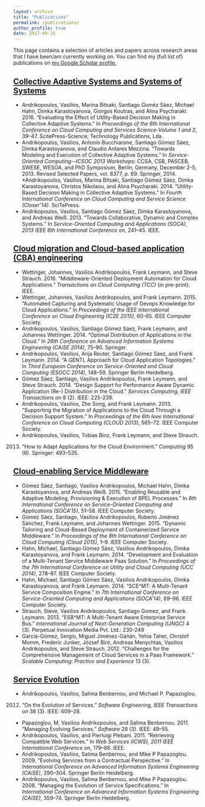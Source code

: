 ```yaml
---
layout: archive
title: "Publications"
permalink: /publications/
author_profile: true
date: 2017-09-25
---
```


This page contains a selection of articles and papers across research areas that I have been/am currently working on. You can find my (full list of) publications on <u><a href="https://scholar.google.nl/citations?user=WZAn2CwAAAAJ&hl=en">my Google Scholar profile</a>.</u> 

## <a href="CAS_SoS">Collective Adaptive Systems and Systems of Systems</a>

* Andrikopoulos, Vasilios, Marina Bitsaki, Santiago Goméz Sáez, Michael
Hahn, Dimka Karastoyanova, Giorgos Koutras, and Alina Psycharaki. 2016.
“Evaluating the Effect of Utility-Based Decision Making in Collective
Adaptive Systems.” In _Proceedings of the 6th International Conference
on Cloud Computing and Services Science-Volume 1 and 2_, 39–47.
ScitePress-Science; Technology Publications, Lda.
* Andrikopoulos, Vasilios, Antonio Bucchiarone, Santiago Gómez Sáez, Dimka
Karastoyanova, and Claudio Antares Mezzina. “Towards Modeling and Execution
of Collective Adaptive Systems.” In _Service-Oriented Computing--ICSOC 2013
Workshops_: CCSA, CSB, PASCEB, SWESE, WESOA, and PhD Symposium, Berlin, 
Germany, December 2-5, 2013. Revised Selected Papers, vol. 8377, p. 69. 
Springer, 2014.
*Andrikopoulos, Vasilios, Marina Bitsaki, Santiago Gómez Sáez, Dimka
Karastoyanova, Christos Nikolaou, and Alina Psycharaki. 2014.
“Utility-Based Decision Making in Collective Adaptive Systems.” In
_Fourth International Conference on Cloud Computing and Service Science
(Closer’14)_. SciTePress.
* Andrikopoulos, Vasilios, Santiago Gómez Sáez, Dimka Karastoyanova, and
Andreas Weiß. 2013. “Towards Collaborative, Dynamic and Complex
Systems.” In _Service-Oriented Computing and Applications (SOCA), 2013
IEEE 6th International Conference on_, 241–45. IEEE.

## <a href="Cloud">Cloud migration and Cloud-based application (CBA) engineering</a>

* Wettinger, Johannes, Vasilios Andrikopoulos, Frank Leymann, and Steve
Strauch. 2016. “Middleware-Oriented Deployment Automation for Cloud
Applications.” _Transactions on Cloud Computing (TCC)_  (in pre-print).
IEEE.
* Wettinger, Johannes, Vasilios Andrikopoulos, and Frank Leymann. 2015.
“Automated Capturing and Systematic Usage of Devops Knowledge for Cloud
Applications.” In _Proceedings of the IEEE International Conference on
Cloud Engineering (IC2E 2015)_, 60-65. IEEE Computer Society.
* Andrikopoulos, Vasilios, Santiago Gómez Sáez, Frank Leymann, and
Johannes Wettinger. 2014. “Optimal Distribution of Applications in the
Cloud.” In _26th Conference on Advanced Information Systems Engineering
(CAiSE 2014)_, 75–90. Springer.
* Andrikopoulos, Vasilios, Anja Reuter, Santiago Gómez Sáez, and Frank
Leymann. 2014. “A GENTL Approach for Cloud Application Topologies.” In
_Third European Conference on Service-Oriented and Cloud Computing
(ESOCC 2014)_, 148–59. Springer Berlin Heidelberg.
*  Gómez Sáez, Santiago, Vasilios Andrikopoulos, Frank Leymann, and Steve
Strauch. 2014. “Design Support for Performance Aware Dynamic
Application (Re-) Distribution in the Cloud.” _Services Computing, IEEE
Transactions on_ 8 (2). IEEE: 225-239.
* Andrikopoulos, Vasilios, Zhe Song, and Frank Leymann. 2013. “Supporting
the Migration of Applications to the Cloud Through a Decision Support
System.” In _Proceedings of the 6th Ieee International Conference on
Cloud Computing (CLOUD 2013)_, 565–72. IEEE Computer Society.
* Andrikopoulos, Vasilios, Tobias Binz, Frank Leymann, and Steve Strauch.
2013. “How to Adapt Applications for the Cloud Environment.” _Computing_
95 (6). Springer: 493–535.

## <a href="#Service_Middleware">Cloud-enabling Service Middleware</a>

* Gómez Sáez, Santiago, Vasilios Andrikopoulos, Michael Hahn, Dimka
Karastoyanova, and Andreas Weiß. 2015. “Enabling Reusable and Adaptive
Modeling, Provisioning & Execution of BPEL Processes.” In _8th
International Conference on Service-Oriented Computing and Applications
(SOCA’15)_, 51–58. IEEE Computer Society.
* Gómez Sáez, Santiago, Vasilios Andrikopoulos, Roberto Jiménez Sánchez,
Frank Leymann, and Johannes Wettinger. 2015. “Dynamic Tailoring and
Cloud-Based Deployment of Containerized Service Middleware.” In
_Proceedings of the 8th International Conference on Cloud Computing
(Cloud 2015)_, 1–9. IEEE Computer Society.
* Hahn, Michael, Santiago Gómez Sáez, Vasilios Andrikopoulos, Dimka
Karastoyanova, and Frank Leymann. 2014. “Development and Evaluation of
a Multi-Tenant Service Middleware Paas Solution.” In _Proceedings of the
7th International Conference on Utility and Cloud Computing (UCC 2014)_,
278–87. IEEE Computer Society.
* Hahn, Michael, Santiago Gómez Sáez, Vasilios Andrikopoulos, Dimka
Karastoyanova, and Frank Leymann. 2014. “SCE\^MT: A Multi-Tenant Service Composition Engine.” In _7th International Conference on Service-Oriented Computing and Applications (SOCA’14)_, 89–96. IEEE Computer Society.
* Strauch, Steve, Vasilios Andrikopoulos, Santiago Gomez, and Frank
Leymann. 2013. “ESB\^MT: A Multi-Tenant Aware Enterprise Service Bus.” 
_International Journal of Next-Generation Computing (IJNGC)_ 4 (3). 
Perpetual Innovation Media Pvt. Ltd.: 230-249
* García-Gómez, Sergio, Miguel Jiménez-Gañán, Yehia Taher, Christof Momm,
Frederic Junker, József Bíró, Andreas Menychtas, Vasilios Andrikopoulos,
and Steve Strauch. 2012. “Challenges for the Comprehensive Management of
Cloud Services in a Paas Framework.” _Scalable Computing: Practice and
Experience_ 13 (3).

## <a href="Service_Evolution">Service Evolution</a>

* Andrikopoulos, Vasilios, Salima Benbernou, and Michael P. Papazoglou.
2012. “On the Evolution of Services.” _Software Engineering, IEEE
Transactions on_ 38 (3). IEEE: 609–28.
* Papazoglou, M, Vasilios Andrikopoulos, and Salima Benbernou. 2011.
“Managing Evolving Services.” _Software_ 28 (3). IEEE: 49–55.
* Andrikopoulos, Vasilios, and Pierluigi Plebani. 2011. “Retrieving
Compatible Web Services.” In _Web Services (ICWS), 2011 IEEE
International Conference on_, 179–86. IEEE.
* Andrikopoulos, Vasilios, Salima Benbernou, and Mike P Papazoglou. 2009. “Evolving Services from a Contractual Perspective.” In
_International Conference on Advanced Information Systems Engineering (CAiSE)_,
290–304. Springer Berlin Heidelberg.
* Andrikopoulos, Vasilios, Salima Benbernou, and Mike P Papazoglou. 2008.
“Managing the Evolution of Service Specifications.” In _International
Conference on Advanced Information Systems Engineering (CAiSE)_, 359–74.
Springer Berlin Heidelberg.
